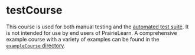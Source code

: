 # testCourse

This course is used for both manual testing and the [automated test suite](../apps/prairielearn/src/tests). It is not intended for use by end users of PrairieLearn. A comprehensive example course with a variety of examples can be found in the [`exampleCourse` directory](../exampleCourse/).
